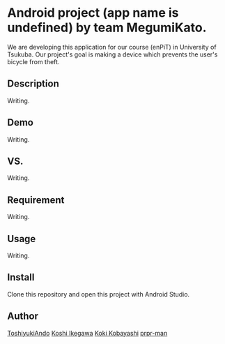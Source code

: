 Android project (app name is undefined) by team MegumiKato.
====
We are developing this application for our course (enPiT) in University of Tsukuba.
Our project's goal is making a device which prevents the user's bicycle from theft.

## Description
Writing.

## Demo
Writing.

## VS. 
Writing.

## Requirement
Writing.

## Usage
Writing.

## Install
Clone this repository and open this project with Android Studio.

## Author
[ToshiyukiAndo](https://github.com/)
[Koshi Ikegawa](https://github.com/ikegawa-koshi)
[Koki Kobayashi](https://github.com/KokiKobayashi)
[prpr-man](https://github.com/prpr-man)
